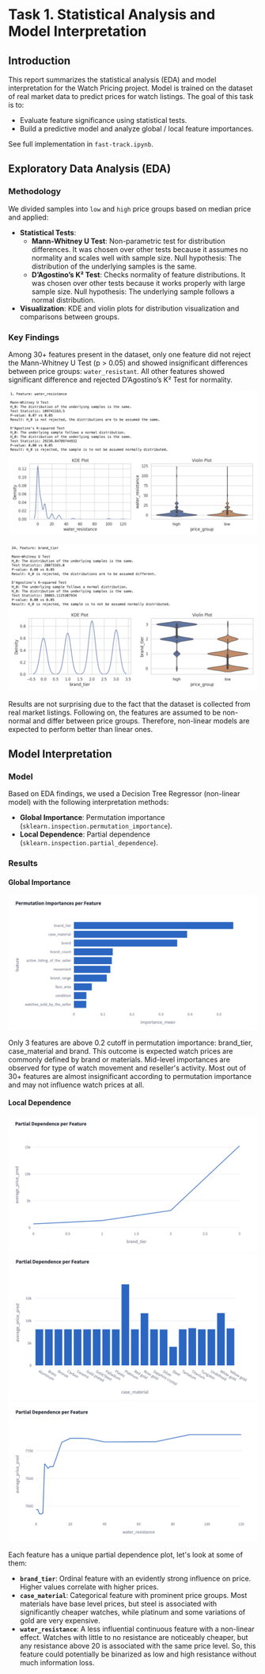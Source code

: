 # Task 1. Statistical Analysis and Model Interpretation



## Introduction

This report summarizes the statistical analysis (EDA) and model interpretation for the Watch Pricing project. Model is trained on the dataset of real market data to predict prices for watch listings. The goal of this task is to:
- Evaluate feature significance using statistical tests.
- Build a predictive model and analyze global / local feature importances.

See full implementation in `fast-track.ipynb`. 


## Exploratory Data Analysis (EDA)

### Methodology

We divided samples into `low` and `high` price groups based on median price and applied:
- **Statistical Tests**:
  - **Mann-Whitney U Test**: Non-parametric test for distribution differences. It was chosen over other tests because it assumes no normality and scales well with sample size. Null hypothesis: The distribution of the underlying samples is the same.
  - **D’Agostino’s K² Test**: Checks normality of feature distributions. It was chosen over other tests because it works properly with large sample size. Null hypothesis: The underlying sample follows a normal distribution.
- **Visualization**: KDE and violin plots for distribution visualization and comparisons between groups.

### Key Findings

Among 30+ features present in the dataset, only one feature did not reject the Mann-Whitney U Test (p > 0.05) and showed insignificant differences between price groups: `water_resistant`. All other features showed significant difference and rejected D’Agostino’s K² Test for normality.

![Tests for water_resistance feature](img/task01-test-water-resistance.png)

![Tests for brand_tier feature](img/task01-test-brand-tier.png)

Results are not surprising due to the fact that the dataset is collected from real market listings. Following on, the features are assumed to be non-normal and differ between price groups. Therefore, non-linear models are expected to perform better than linear ones.  



## Model Interpretation

### Model

Based on EDA findings, we used a Decision Tree Regressor (non-linear model) with the following interpretation methods:
- **Global Importance**: Permutation importance (`sklearn.inspection.permutation_importance`).
- **Local Dependence**: Partial dependence (`sklearn.inspection.partial_dependence`).

### Results

#### Global Importance

![Top 10 features by permutation importance](img/task01-importances.png)

Only 3 features are above 0.2 cutoff in permutation importance: brand_tier, case_material and brand. This outcome is expected watch prices are commonly defined by brand or materials. Mid-level importances are observed for type of watch movement and reseller's activity. Most out of 30+ features are almost insignificant according to permutation importance and may not influence watch prices at all.


#### Local Dependence 

![Partial dependence for brand_tier feature](img/task01-dependence-brand-tier.png)
![Partial dependence for case_material feature](img/task01-dependence-case-material.png)
![Partial dependence for water_resistance feature](img/task01-dependence-water-resistance.png)

Each feature has a unique partial dependence plot, let's look at some of them:
- **`brand_tier`**: Ordinal feature with an evidently strong influence on price. Higher values correlate with higher prices. 
- **`case_material`**: Categorical feature with prominent price groups. Most materials have base level prices, but steel is associated with significantly cheaper watches, while platinum and some variations of gold are very expensive.
- **`water_resistance`**: A less influential continuous feature with a non-linear effect. Watches with little to no resistance are noticeably cheaper, but any resistance above 20 is associated with the same price level. So, this feature could potentially be binarized as low and high resistance without much information loss.

